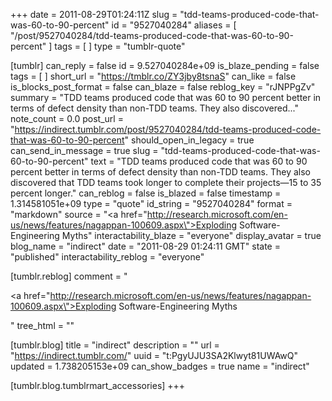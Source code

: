 +++
date = 2011-08-29T01:24:11Z
slug = "tdd-teams-produced-code-that-was-60-to-90-percent"
id = "9527040284"
aliases = [ "/post/9527040284/tdd-teams-produced-code-that-was-60-to-90-percent" ]
tags = [ ]
type = "tumblr-quote"

[tumblr]
can_reply = false
id = 9.527040284e+09
is_blaze_pending = false
tags = [ ]
short_url = "https://tmblr.co/ZY3jby8tsnaS"
can_like = false
is_blocks_post_format = false
can_blaze = false
reblog_key = "rJNPPgZv"
summary = "TDD teams produced code that was 60 to 90 percent better in terms of defect density than non-TDD teams. They also discovered..."
note_count = 0.0
post_url = "https://indirect.tumblr.com/post/9527040284/tdd-teams-produced-code-that-was-60-to-90-percent"
should_open_in_legacy = true
can_send_in_message = true
slug = "tdd-teams-produced-code-that-was-60-to-90-percent"
text = "TDD teams produced code that was 60 to 90 percent better in terms of defect density than non-TDD teams. They also discovered that TDD teams took longer to complete their projects—15 to 35 percent longer."
can_reblog = false
is_blazed = false
timestamp = 1.314581051e+09
type = "quote"
id_string = "9527040284"
format = "markdown"
source = "<a href=\"http://research.microsoft.com/en-us/news/features/nagappan-100609.aspx\">Exploding Software-Engineering Myths</a>"
interactability_blaze = "everyone"
display_avatar = true
blog_name = "indirect"
date = "2011-08-29 01:24:11 GMT"
state = "published"
interactability_reblog = "everyone"

[tumblr.reblog]
comment = "<p><a href=\"http://research.microsoft.com/en-us/news/features/nagappan-100609.aspx\">Exploding Software-Engineering Myths</a></p>"
tree_html = ""

[tumblr.blog]
title = "indirect"
description = ""
url = "https://indirect.tumblr.com/"
uuid = "t:PgyUJU3SA2Klwyt81UWAwQ"
updated = 1.738205153e+09
can_show_badges = true
name = "indirect"

[tumblr.blog.tumblrmart_accessories]
+++
